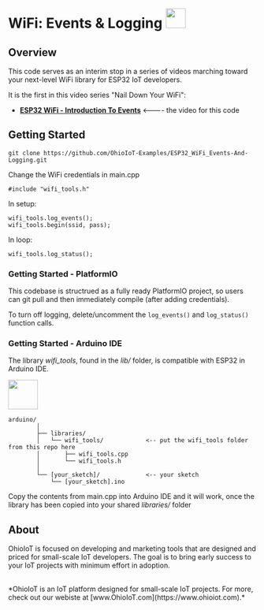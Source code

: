 # WiFi: Events & Logging <img src="https://www.ohioiot.com/images/logo.jpg" width=40px >


## Overview

This code serves as an interim stop in a series of videos marching toward your next-level WiFi library for ESP32 IoT developers.  

It is the first in this video series "Nail Down Your WiFi":
- **[ESP32 WiFi - Introduction To Events](https://www.youtube.com/watch?v=AT4uNl0lJK8)** <---- the video for this code


## Getting Started
```
git clone https://github.com/OhioIoT-Examples/ESP32_WiFi_Events-And-Logging.git
```

Change the WiFi credentials in main.cpp

```
#include "wifi_tools.h"
```

In setup:

```
wifi_tools.log_events();
wifi_tools.begin(ssid, pass);
```


In loop:

```
wifi_tools.log_status();
```



### Getting Started - PlatformIO
This codebase is structrued as a fully ready PlatformIO project, so users can git pull and then immediately compile (after adding credentials).

To turn off logging, delete/uncomment the `log_events()` and `log_status()` function calls.



### Getting Started - Arduino IDE 

The library *wifi_tools*, found in the *lib/* folder, is compatible with ESP32 in Arduino IDE.

<image src="https://www.ohioiot.com/images/arduino_ide_friendly.png" width=60px ></image>

```
arduino/						
		│						
		├── libraries/        		
		│   └── wifi_tools/            <-- put the wifi_tools folder from this repo here
		│      	├── wifi_tools.cpp		
		│       └── wifi_tools.h 		
		│  	 								
		└── [your_sketch]/             <-- your sketch
			└── [your_sketch].ino		
```
Copy the contents from main.cpp into Arduino IDE and it will work, once the library has been copied into your shared *libraries/* folder

## About

OhioIoT is focused on developing and marketing tools that are designed and priced for small-scale IoT developers.  The goal is to bring early success to your IoT projects with minimum effort in adoption.

<br>
*OhioIoT is an IoT platform designed for small-scale IoT projects.  For more, check out our webiste at [www.OhioIoT.com](https://www.ohioiot.com).*
